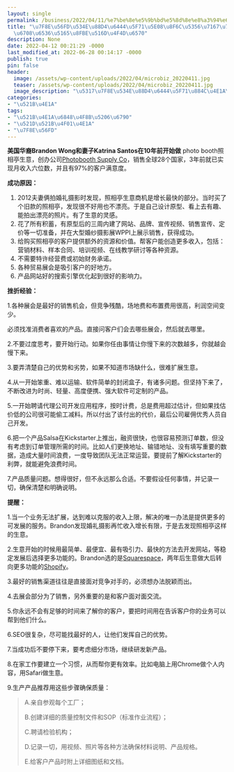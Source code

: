 ```yaml
---
layout: single
permalink: /business/2022/04/11/%e7%be%8e%e5%9b%bd%e5%8d%8e%e8%a3%94%e6%91%84%e5%bd%b1%e5%b8%88%e8%bd%ac%e5%8d%96%e7%85%a7%e7%9b%b8%e4%ba%ad%ef%bc%8c%e6%9c%88%e6%94%b6%e5%85%a5%e8%be%be%e5%85%ad%e4%bd%8d%e6%95%b0/
title: "\u7F8E\u56FD\u534E\u88D4\u6444\u5F71\u5E08\u8F6C\u5356\u7167\u76F8\u4EAD\uFF0C\
  \u6708\u6536\u5165\u8FBE\u516D\u4F4D\u6570"
description: None
date: 2022-04-12 00:21:29 -0000
last_modified_at: 2022-06-28 00:14:17 -0000
publish: true
pin: false
header:
  image: /assets/wp-content/uploads/2022/04/microbiz_20220411.jpg
  teaser: /assets/wp-content/uploads/2022/04/microbiz_20220411.jpg
  image_description: "\u5317\u7F8E\u534E\u88D4\u6444\u5F71\u884C\u4E1A\u751F\u610F\u6210\u529F\u6848"
categories:
- "\u521B\u4E1A"
tags:
- "\u521B\u4E1A\u6848\u4F8B\u5206\u6790"
- "\u521D\u521B\u4F01\u4E1A"
- "\u7F8E\u56FD"
---
```

**美国华裔Brandon Wong和妻子Katrina Santos在10年前开始做** photo booth照相亭生意，创办公司[Photobooth Supply Co](https://photoboothsupplyco.com)，销售全球28个国家，3年前就已实现月收入六位数，并且有97%的客户满意度。

**成功原因：**

  1. 2012夫妻俩拍婚礼摄影时发现，照相亭生意商机是增长最快的部分。当时买了个旧款的照相亭，发现很不好用也不漂亮。于是自己设计原型、看上去有趣、能拍出漂亮的照片。有了生意的灵感。
  2. 花了所有积蓄，有原型后的三周内建了网站、品牌、宣传视频、销售宣传、定价等一切准备，并在大型婚纱摄影展WPPI上展示销售，获得成功。
  3. 给购买照相亭的客户提供额外的资源和价值。帮客户能创造更多收入，包括：营销材料、样本合同、培训视频、在线教学研讨等各种资源。
  4. 不需要特许经营费或初始财务承诺。
  5. 各种贸易展会是吸引客户的好地方。
  6. 产品网站好的搜索引擎优化起到很好的影响力。

**挫折经验：**

1.各种展会是最好的销售机会，但竞争残酷，场地费和布置费用很高，利润空间变少。

必须找准消费者喜欢的产品。直接问客户们会去哪些展会，然后就去哪里。

2.不要过度思考，要开始行动。如果你任由事情让你慢下来的次数越多，你就越会慢下来。

3.要弄清楚自己的优势和劣势，如果不知道市场缺什么，很难扩展生意。

4.从一开始笨重、难以运输、软件简单的封闭盒子，有诸多问题。但坚持下来了，不断改进为时尚、轻量、高度便携、强大软件可定制的产品。

5.一开始聘请代理公司开发应用程序，按时计费，总是费用超过估计，但如果找估价低的公司很可能偷工减料。所以付出了该付出的代价，最后公司雇佣优秀人员自己开发。

6.把一个产品Salsa在Kickstarter上推出，融资很快，也很容易预测订单数，但没有考虑到订单管理所需的时间。比如人们更换地址、输错地址、没有填写重要的数据，造成大量时间浪费，一度导致团队无法正常运营。要提前了解Kickstarter的利弊，就能避免浪费时间。

7.产品质量问题。想得很好，但不永远那么合适。不要假设任何事情，并记录一切，确保清楚和明确说明。

**提醒：**

1.当一个业务无法扩展，达到难以克服的收入上限，解决的唯一办法是提供更多的可发展的服务。Brandon发现婚礼摄影再忙收入增长有限，于是去发现照相亭这样的生意。

2.生意开始的时候用最简单、最便宜、最有吸引力、最快的方法去开发网站，等稳定发展后选择更多功能的。Brandon选的是[Squarespace](https://www.squarespace.com)，两年后生意做大后转向更多功能的[Shopify](https://www.shopify.ca)。

3.最好的销售渠道往往是直接面对竞争对手的，必须想办法脱颖而出。

4.去展会部分为了销售，另外重要的是和客户面对面交流。

5.你永远不会有足够的时间来了解你的客户，要把时间用在告诉客户你的业务可以帮到他们什么。

6.SEO很复杂，尽可能找最好的人，让他们发挥自己的优势。

7.当成功后不要停下来，要考虑细分市场，继续研发新产品。

8.在家工作要建立一个习惯，从而帮你更有效率。比如电脑上用Chrome做个人内容，用Safari做生意。

9.生产产品推荐用这些步骤确保质量：

> A.亲自参观每个工厂；
>
> B.创建详细的质量控制文件和SOP（标准作业流程）；
>
> C.聘请检验机构；
>
> D.记录一切，用视频、照片等各种方法确保材料说明、产品规格。
>
> E.给客户产品时附上详细图纸和文档。
